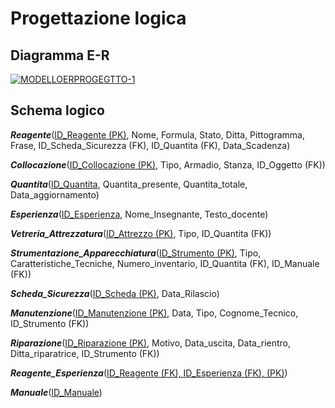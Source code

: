 

# Progettazione logica

## Diagramma E-R

<a href="https://ibb.co/KL4Znrq"><img src="https://i.ibb.co/Yyn9gLk/MODELLOERPROGEGTTO-1.png" alt="MODELLOERPROGEGTTO-1" border="0"></a>

## Schema logico

***Reagente***(<ins>ID_Reagente (PK)</ins>, Nome, Formula, Stato, Ditta, Pittogramma, Frase, ID_Scheda_Sicurezza (FK), ID_Quantita (FK), Data_Scadenza)

***Collocazione***(<ins>ID_Collocazione (PK)</ins>, Tipo, Armadio, Stanza, ID_Oggetto (FK))

***Quantita***(<ins>ID_Quantita</ins>, Quantita_presente, Quantita_totale, Data_aggiornamento)

***Esperienza***(<ins>ID_Esperienza</ins>, Nome_Insegnante, Testo_docente)

***Vetreria_Attrezzatura***(<ins>ID_Attrezzo (PK)</ins>, Tipo, ID_Quantita (FK))

***Strumentazione_Apparecchiatura***(<ins>ID_Strumento (PK)</ins>, Tipo, Caratteristiche_Tecniche, Numero_inventario, ID_Quantita (FK), ID_Manuale (FK))

***Scheda_Sicurezza***(<ins>ID_Scheda (PK)</ins>, Data_Rilascio)

***Manutenzione***(<ins>ID_Manutenzione (PK)</ins>, Data, Tipo, Cognome_Tecnico, ID_Strumento (FK))

***Riparazione***(<ins>ID_Riparazione (PK)</ins>, Motivo, Data_uscita, Data_rientro, Ditta_riparatrice, ID_Strumento (FK))

***Reagente_Esperienza***(<ins>ID_Reagente (FK), ID_Esperienza (FK), (PK)</ins>)

***Manuale***(<ins>ID_Manuale</ins>)
<!--stackedit_data:
eyJoaXN0b3J5IjpbLTIwMTA4MTAwODgsMTA5NzI5OTM4MSwxOD
A3NzQ2MTUwXX0=
-->